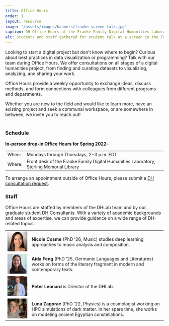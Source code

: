 ```yaml
---
title: Office Hours
order: 1
layout: resource
image: '/assets/images/banners/franke-screen-talk.jpg'
caption: DH Office Hours at the Franke Family Digital Humanities Laboratory. Photo by Mara Lavitt.
alt: Students and staff gathered for student talk at a screen in the Franke Family Digital Humanities Laboratory.
---
```


Looking to start a digital project but don't know where to begin? Curious about best practices in data visualization or programming? Talk with our team during Office Hours. We offer consultations on all stages of a digital humanities project, from finding and curating datasets to visualizing, analyzing, and sharing your work.
 
Office Hours provide a weekly opportunity to exchange ideas, discuss methods, and form connections with colleagues from different programs and departments.
 
Whether you are new to the field and would like to learn more, have an existing project and seek a communal workspace, or are somewhere in between, we invite you to reach out! 
<br>
<br>
 
### Schedule

**In-person drop-in Office Hours for Spring 2022:**

<table>
  <tbody>
    <tr>
      <td>When:</td>
      <td>Mondays through Thursdays, 2-3 p.m. EDT</td>
    </tr>
    <tr>
      <td>Where:</td>
      <td>Front desk of the Franke Family Digital Humanities Laboratory, Sterling Memorial Library</td>
    </tr>
  </tbody>
</table>

To arrange an appointment outside of Office Hours, please submit a <a href='https://docs.google.com/forms/d/e/1FAIpQLSe4Lyo8EEdoiTLosfnmOUNEsZZToCD_n7dZ10ypCerw4diJGA/viewform' target='_blank'>DH consultation request</a>. 
 
 
### Staff

Office Hours are staffed by members of the DHLab team and by our graduate student DH Consultants. With a variety of academic backgrounds and areas of expertise, we can provide guidance on a wide range of DH-related topics.

<table>
  <tbody>
    <tr>
	     <td><img src='/assets/images/about/consultant_cosme.jpg' alt='DH Consultant Nicole Cosme' width='200'></td>
	     <td><b>Nicole Cosme</b> (PhD ’26, Music) studies deep learning approaches to music analysis and composition.</td>
	   </tr>
	   <tr>
	     <td><img src='/assets/images/about/consultant_feng.jpg' alt='DH Consultant Aida Feng' width='200'></td>
	     <td><b>Aida Feng</b> (PhD ’25, Germanic Languages and Literatures) works on forms of the literary fragment in modern and contemporary texts.</td>
	   </tr>
	   <tr>
	     <td><img src='/assets/images/about/team/PL-sq.jpg' alt='DHLab Director Peter Leonard' width='200'></td>
	     <td><b>Peter Leonard</b> is Director of the DHLab.</td>
	   </tr>
	   <tr>
	     <td><img src='/assets/images/about/consultant_zagorac.jpg' alt='DH Consultant Luna Zagorac' width='200'></td>
	     <td><b>Luna Zagorac</b> (PhD ’22, Physics) is a cosmologist working on HPC simulations of dark matter. In her spare time, she works on modeling ancient Egyptian constellations.</td>
	   </tr>
  </tbody>
</table>
